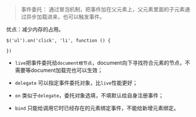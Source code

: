 
> 事件委托： 通过冒泡机制，把事件加在父元素上，父元素里面的子元素通过异步加载进来，也可以触发事件。

优点：减少内存的占用。

```
$('ul').on('click', 'li', function () {

})
```

* `live`把事件委托给`document根节点`，document向下寻找符合元素的节点，不需要等document加载完也可以生效；

* `delegate` 可以指定事件委托对象，比`live`性能更好；

* `on` 类似于`delegate`，委托对象选填，不填默认给自身注册事件；

* `bind` 只能给调用它时已经存在的元素绑定事件，不能给新增元素绑定。

